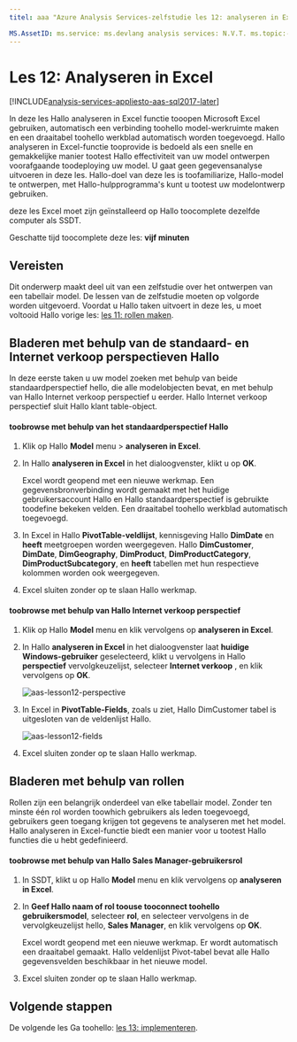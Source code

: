 ```yaml
---
titel: aaa "Azure Analysis Services-zelfstudie les 12: analyseren in Excel | Microsoft Docs' Beschrijving: hierin wordt beschreven hoe toouse analyseren in Excel in hello Azure Analysis Services-zelfstudie project. Services: analysis services-documentationcenter: '' auteur: minewiskan manager: erikre-editor: '' tags: ''

MS.AssetID: ms.service: ms.devlang analysis services: N.V.T. ms.topic:-slag-artikel ms.tgt_pltfrm: N.V.T. ms.workload: na ms.date: 05/26/2017 ms.author: owend
---
```

# <a name="lesson-12-analyze-in-excel"></a>Les 12: Analyseren in Excel

[!INCLUDE[analysis-services-appliesto-aas-sql2017-later](../../../includes/analysis-services-appliesto-aas-sql2017-later.md)]

In deze les Hallo analyseren in Excel functie tooopen Microsoft Excel gebruiken, automatisch een verbinding toohello model-werkruimte maken en een draaitabel toohello werkblad automatisch worden toegevoegd. Hallo analyseren in Excel-functie tooprovide is bedoeld als een snelle en gemakkelijke manier tootest Hallo effectiviteit van uw model ontwerpen voorafgaande toodeploying uw model. U gaat geen gegevensanalyse uitvoeren in deze les. Hallo-doel van deze les is toofamiliarize, Hallo-model te ontwerpen, met Hallo-hulpprogramma's kunt u tootest uw modelontwerp gebruiken.   
  
deze les Excel moet zijn geïnstalleerd op Hallo toocomplete dezelfde computer als SSDT.
  
Geschatte tijd toocomplete deze les: **vijf minuten**  
  
## <a name="prerequisites"></a>Vereisten  
Dit onderwerp maakt deel uit van een zelfstudie over het ontwerpen van een tabellair model. De lessen van de zelfstudie moeten op volgorde worden uitgevoerd. Voordat u Hallo taken uitvoert in deze les, u moet voltooid Hallo vorige les: [les 11: rollen maken](../tutorials/aas-lesson-11-create-roles.md).  
  
## <a name="browse-using-hello-default-and-internet-sales-perspectives"></a>Bladeren met behulp van de standaard- en Internet verkoop perspectieven Hallo  
In deze eerste taken u uw model zoeken met behulp van beide standaardperspectief hello, die alle modelobjecten bevat, en met behulp van Hallo Internet verkoop perspectief u eerder. Hallo Internet verkoop perspectief sluit Hallo klant table-object.  
  
#### <a name="toobrowse-by-using-hello-default-perspective"></a>toobrowse met behulp van het standaardperspectief Hallo  
  
1.  Klik op Hallo **Model** menu > **analyseren in Excel**.  
  
2.  In Hallo **analyseren in Excel** in het dialoogvenster, klikt u op **OK**.  
  
    Excel wordt geopend met een nieuwe werkmap. Een gegevensbronverbinding wordt gemaakt met het huidige gebruikersaccount Hallo en Hallo standaardperspectief is gebruikte toodefine bekeken velden. Een draaitabel toohello werkblad automatisch toegevoegd.  
  
3.  In Excel in Hallo **PivotTable-veldlijst**, kennisgeving Hallo **DimDate** en **heeft** meetgroepen worden weergegeven. Hallo **DimCustomer**, **DimDate**, **DimGeography**, **DimProduct**, **DimProductCategory**, **DimProductSubcategory**, en **heeft** tabellen met hun respectieve kolommen worden ook weergegeven.  
  
4.  Excel sluiten zonder op te slaan Hallo werkmap.  
  
#### <a name="toobrowse-by-using-hello-internet-sales-perspective"></a>toobrowse met behulp van Hallo Internet verkoop perspectief  
  
1.  Klik op Hallo **Model** menu en klik vervolgens op **analyseren in Excel**.  
  
2.  In Hallo **analyseren in Excel** in het dialoogvenster laat **huidige Windows-gebruiker** geselecteerd, klikt u vervolgens in Hallo **perspectief** vervolgkeuzelijst, selecteer **Internet verkoop** , en klik vervolgens op **OK**. 
    
    ![aas-lesson12-perspective](../tutorials/media/aas-lesson12-perspective.png)
    
3.  In Excel in **PivotTable-Fields**, zoals u ziet, Hallo DimCustomer tabel is uitgesloten van de veldenlijst Hallo.  
    
    ![aas-lesson12-fields](../tutorials/media/aas-lesson12-fields.png)
    
4.  Excel sluiten zonder op te slaan Hallo werkmap.  
  
## <a name="browse-by-using-roles"></a>Bladeren met behulp van rollen  
Rollen zijn een belangrijk onderdeel van elke tabellair model. Zonder ten minste één rol worden toowhich gebruikers als leden toegevoegd, gebruikers geen toegang krijgen tot gegevens te analyseren met het model. Hallo analyseren in Excel-functie biedt een manier voor u tootest Hallo functies die u hebt gedefinieerd.  
  
#### <a name="toobrowse-by-using-hello-sales-manager-user-role"></a>toobrowse met behulp van Hallo Sales Manager-gebruikersrol  
  
1.  In SSDT, klikt u op Hallo **Model** menu en klik vervolgens op **analyseren in Excel**.  
  
2.  In **Geef Hallo naam of rol toouse tooconnect toohello gebruikersmodel**, selecteer **rol**, en selecteer vervolgens in de vervolgkeuzelijst hello, **Sales Manager**, en klik vervolgens op  **OK**.  
  
    Excel wordt geopend met een nieuwe werkmap. Er wordt automatisch een draaitabel gemaakt. Hallo veldenlijst Pivot-tabel bevat alle Hallo gegevensvelden beschikbaar in het nieuwe model.  
      
3.  Excel sluiten zonder op te slaan Hallo werkmap.  
  
## <a name="whats-next"></a>Volgende stappen
De volgende les Ga toohello: [les 13: implementeren](../tutorials/aas-lesson-13-deploy.md).

  
  
  
